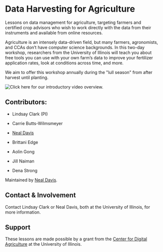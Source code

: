 # Data Harvesting for Agriculture

Lessons on data management for agriculture, targeting farmers and certified crop advisors who wish to work directly with the data from their instruments and available from online resources.

Agriculture is an intensely data-driven field, but many farmers, agronomists, and CCAs don’t have computer science backgrounds. In this two-day workshop, researchers from the University of Illinois will teach you about free tools you can use with your own farm’s data to improve your fertilizer application rates, look at conditions across time, and more.

We aim to offer this workshop annually during the "lull season" from after harvest until planting.

![Click here for our introductory video overview.](https://cdnapisec.kaltura.com/p/1329972/sp/132997200/embedIframeJs/uiconf_id/26883701/partner_id/1329972?iframeembed=true&amp;playerId=kaltura_player&amp;entry_id=1_3b8cyu1k&amp;flashvars[streamerType]=auto&amp;flashvars[localizationCode]=en&amp;flashvars[ks]=djJ8MTMyOTk3Mnx5ZOFalX4G6QrClcJam1l3_XzfNRaltJ5JfW1GUefJUbYTJx1p-vNxXGzCYPtJWKAUflEVIp2Rpq-fAipVe-BHQaGyJm4E_aOCfOQkbKqUY_E-kmSmzFyfV5PcxnDFgFVbEEEjuI8Q-M3pKqGqnXXn1gTblms82-XXKP2jcNJ7G0AK6WsBvQGVezqxqNfwuZfNhHuPia_BJeLXxq3lCHGzrrvCVLL1t2BxJC6ACYErFiCk4QeX1eNzMnn3OBKq9ofl1KNntKxNXPtKsfS2uGxv5-L-bA5iX0p6AhRPcVgmeFNqduDFQcJIK6ez8uRLfAQ9K4l09fYH2h5uxL6LshfRsEYCQ2ukR8PwqMdp4VOsr-kzGOxk4bnvEN1vxINCKbSOe62_L8Ot4pISosMW6bpd&amp;flashvars[leadWithHTML5]=true&amp;flashvars[sideBarContainer.plugin]=true&amp;flashvars[sideBarContainer.position]=left&amp;flashvars[sideBarContainer.clickToClose]=true&amp;flashvars[chapters.plugin]=true&amp;flashvars[chapters.layout]=vertical&amp;flashvars[chapters.thumbnailRotator]=false&amp;flashvars[streamSelector.plugin]=true&amp;flashvars[EmbedPlayer.SpinnerTarget]=videoHolder&amp;flashvars[dualScreen.plugin]=true&amp;flashvars[hotspots.plugin]=1)


## Contributors:

- Lindsay Clark (PI)

- Carrie Butts-Wilmsmeyer
- [Neal Davis](https://www.github.com/davis68)
- Brittani Edge
- Aolin Gong
- Jill Naiman
- Dena Strong

Maintained by [Neal Davis](https://www.github.com/davis68).


## Contact & Involvement

Contact Lindsay Clark or Neal Davis, both at the University of Illinois, for more information.


## Support

These lessons are made possible by a grant from the [Center for Digital Agriculture](https://digitalag.illinois.edu/) at the University of Illinois.
